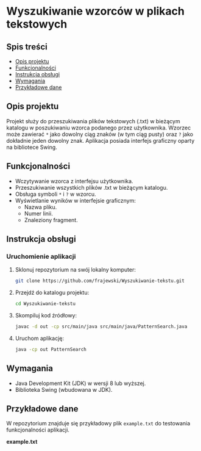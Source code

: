 # Wyszukiwanie wzorców w plikach tekstowych

## Spis treści
- [Opis projektu](#opis-projektu)
- [Funkcjonalności](#funkcjonalności)
- [Instrukcja obsługi](#instrukcja-obsługi)
- [Wymagania](#wymagania)
- [Przykładowe dane](#przykładowe-dane)

## Opis projektu
Projekt służy do przeszukiwania plików tekstowych (.txt) w bieżącym katalogu w poszukiwaniu wzorca podanego przez użytkownika. Wzorzec może zawierać `*` jako dowolny ciąg znaków (w tym ciąg pusty) oraz `?` jako dokładnie jeden dowolny znak. Aplikacja posiada interfejs graficzny oparty na bibliotece Swing.

## Funkcjonalności
- Wczytywanie wzorca z interfejsu użytkownika.
- Przeszukiwanie wszystkich plików .txt w bieżącym katalogu.
- Obsługa symboli `*` i `?` w wzorcu.
- Wyświetlanie wyników w interfejsie graficznym:
    - Nazwa pliku.
    - Numer linii.
    - Znaleziony fragment.

## Instrukcja obsługi
### Uruchomienie aplikacji
1. Sklonuj repozytorium na swój lokalny komputer:
    ```sh
    git clone https://github.com/frajewski/Wyszukiwanie-tekstu.git
    ```
2. Przejdź do katalogu projektu:
    ```sh
    cd Wyszukiwanie-tekstu
    ```
3. Skompiluj kod źródłowy:
    ```sh
    javac -d out -cp src/main/java src/main/java/PatternSearch.java
    ```
4. Uruchom aplikację:
    ```sh
    java -cp out PatternSearch
    ```

## Wymagania
- Java Development Kit (JDK) w wersji 8 lub wyższej.
- Biblioteka Swing (wbudowana w JDK).

## Przykładowe dane
W repozytorium znajduje się przykładowy plik `example.txt` do testowania funkcjonalności aplikacji.

**example.txt**
